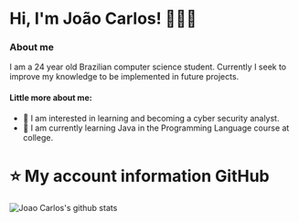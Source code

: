 # Hi, I'm João Carlos! 👨🏻‍💻
### About me
I am a 24 year old Brazilian computer science student. Currently I seek to improve my knowledge to be implemented in future projects.

#### Little more about me:
- 👀 I am interested in learning and becoming a cyber security analyst.
- 🌱 I am currently learning Java in the Programming Language course at college.

<!---
joaocarlosjunior/joaocarlosjunior is a ✨ special ✨ repository because its `README.md` (this file) appears on your GitHub profile.
You can click the Preview link to take a look at your changes.
--->
# ⭐ My account information GitHub

![Joao Carlos's github stats](https://github-readme-stats.vercel.app/api?username=joaocarlosjunior&count_private=true&show_icons=true&title_color=fff&icon_color=9f9f9f&text_color=9f9f9f&bg_color=151515)

